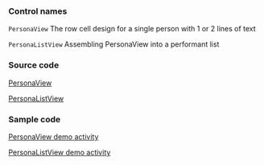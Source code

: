 ### Control names

`PersonaView` The row cell design for a single person with 1 or 2 lines of text

`PersonaListView` Assembling PersonaView into a performant list

### Source code

[PersonaView](https://github.com/microsoft/fluentui-android/blob/master/FluentUI/src/main/java/com/microsoft/fluentui/persona/PersonaView.kt)

[PersonaListView](https://github.com/microsoft/fluentui-android/blob/master/FluentUI/src/main/java/com/microsoft/fluentui/persona/PersonaListView.kt)

### Sample code

[PersonaView demo activity](https://github.com/microsoft/fluentui-android/blob/master/FluentUI.Demo/src/main/java/com/microsoft/fluentuidemo/demos/PersonaViewActivity.kt)

[PersonaListView demo activity](https://github.com/microsoft/fluentui-android/blob/master/FluentUI.Demo/src/main/java/com/microsoft/fluentuidemo/demos/PersonaListViewActivity.kt)
